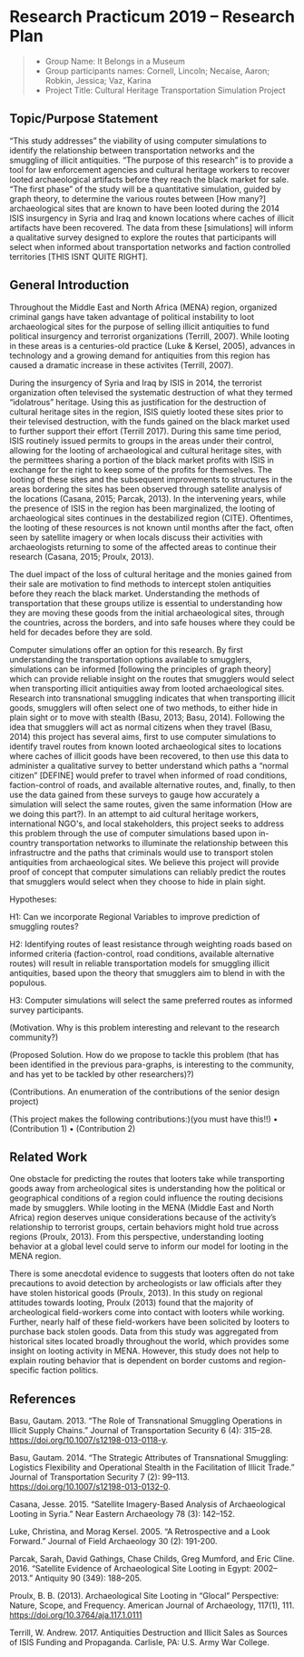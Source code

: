 # Research Practicum 2019 – Research Plan 

> * Group Name: It Belongs in a Museum
> * Group participants names: Cornell, Lincoln; Necaise, Aaron; Robkin, Jessica; Vaz, Karina
> * Project Title: Cultural Heritage Transportation Simulation Project

## Topic/Purpose Statement

“This study addresses” the viability of using computer simulations to identify the relationship between transportation networks and the smuggling of illicit antiquities. “The purpose of this research” is to provide a tool for law enforcement agencies and cultural heritage workers to recover looted archaeological artifacts before they reach the black market for sale. “The first phase” of the study will be a quantitative simulation, guided by graph theory, to determine the various routes between [How many?] archaeological sites that are known to have been looted during the 2014 ISIS insurgency in Syria and Iraq and known locations where caches of illicit artifacts have been recovered. The data from these [simulations] will inform a qualitative survey designed to explore the routes that participants will select when informed about transportation networks and faction controlled territories [THIS ISNT QUITE RIGHT].

## General Introduction

Throughout the Middle East and North Africa (MENA) region, organized criminal gangs have taken advantage of political instability to loot archaeological sites for the purpose of selling illicit antiquities to fund political insurgency and terrorist organizations (Terrill, 2007). While looting in these areas is a centuries-old practice (Luke & Kersel, 2005), advances in technology and a growing demand for antiquities from this region has caused a dramatic increase in these activites (Terrill, 2007).  

During the insurgency of Syria and Iraq by ISIS in 2014, the terrorist organization often televised the systematic destruction of what they termed “idolatrous” heritage. Using this as justification for the destruction of cultural heritage sites in the region, ISIS quietly looted these sites prior to their televised destruction, with the funds gained on the black market used to further support their effort (Terrill 2017). During this same time period, ISIS routinely issued permits to groups in the areas under their control, allowing for the looting of archaeological and cultural heritage sites, with the permittees sharing a portion of the black market profits with ISIS in exchange for the right to keep some of the profits for themselves. The looting of these sites and the subsequent improvements to structures in the areas bordering the sites has been observed through satellite analysis of the locations (Casana, 2015; Parcak, 2013). In the intervening years, while the presence of ISIS in the region has been marginalized, the looting of archaeological sites continues in the destabilized region (CITE). Oftentimes, the looting of these resources is not known until months after the fact, often seen by satellite imagery or when locals discuss their activities with archaeologists returning to some of the affected areas to continue their research (Casana, 2015; Proulx, 2013). 

The duel impact of the loss of cultural heritage and the monies gained from their sale are motivation to find methods to intercept stolen antiquities before they reach the black market. Understanding the methods of transportation that these groups utilize is essential to understanding how they are moving these goods from the initial archaeological sites, through the countries, across the borders, and into safe houses where they could be held for decades before they are sold. 

Computer simulations offer an option for this research. By first understanding the transportation options available to smugglers, simulations can be informed [following the principles of graph theory] which can provide reliable insight on the routes that smugglers would select when transporting illicit antiquities away from looted archaeological sites. Research into transnational smuggling indicates that when transporting illicit goods, smugglers will often select one of two methods, to either hide in plain sight or to move with stealth (Basu, 2013; Basu, 2014). Following the idea that smugglers will act as normal citizens when they travel (Basu, 2014) this project has several aims, first to use computer simulations to identify travel routes from known looted archaeological sites to locations where caches of illicit goods have been recovered, to then use this data to administer a qualitative survey to better understand which paths a “normal citizen” [DEFINE] would prefer to travel when informed of road conditions, faction-control of roads, and available alternative routes, and, finally, to then use the data gained from these surveys to gauge how accurately a simulation will select the same routes, given the same information (How are we doing this part?). In an attempt to aid cultural heritage workers, international NGO's, and local stakeholders, this project seeks to address this problem through the use of computer simulations based upon in-country transportation networks to illuminate the relationship between this infrastructre and the paths that criminals would use to transport stolen antiquities from archaeological sites. We believe this project will provide proof of concept that computer simulations can reliably predict the routes that smugglers would select when they choose to hide in plain sight. 
 
Hypotheses:

H1: Can we incorporate Regional Variables to improve prediction of smuggling routes? 

H2: Identifying routes of least resistance through weighting roads based on informed criteria (faction-control, road conditions, available alternative routes) will result in reliable transportation models for smuggling illicit antiquities, based upon the theory that smugglers aim to blend in with the populous.

H3: Computer simulations will select the same preferred routes as informed survey participants. 

(Motivation. Why is this problem interesting and relevant to the research community?)

(Proposed Solution. How do we propose to tackle this problem (that has been identified in the previous para-graphs, is interesting to the community, and has yet to be tackled by other researchers)?)

(Contributions. An enumeration of the contributions of the senior design project)

(This project makes the following contributions:)(you must have this!!)
•	(Contribution 1)
•	(Contribution 2)


## Related Work

  One obstacle for predicting the routes that looters take while transporting goods away from archeological sites is understanding how the political or geographical conditions of a region could influence the routing decisions made by smugglers. While looting in the MENA (Middle East and North Africa) region deserves unique considerations because of the activity’s relationship to terrorist groups, certain behaviors might hold true  across regions (Proulx, 2013).  From this perspective, understanding looting behavior at a global level could serve to inform our model for looting in the MENA region. 
  
  There is some anecdotal evidence to suggests that looters often do not take precautions to avoid detection by archeologists or law officials after they have stolen historical goods (Proulx, 2013). In this study on regional attitudes towards looting,  Proulx (2013) found that the majority of archeological field-workers come into contact with looters while working. Further, nearly half of these field-workers have been solicited by looters to purchase back stolen goods. Data from this study was aggregated from historical sites located broadly throughout the world, which provides some insight on looting activity in MENA. However, this study does not help to explain routing behavior that is dependent on border customs and region-specific faction politics. 



## References 
Basu, Gautam. 2013. “The Role of Transnational Smuggling Operations in Illicit Supply Chains.” Journal of Transportation Security 6 (4): 315–28. https://doi.org/10.1007/s12198-013-0118-y.

Basu, Gautam. 2014. “The Strategic Attributes of Transnational Smuggling: Logistics Flexibility and Operational Stealth in the Facilitation of Illicit Trade.” Journal of Transportation Security 7 (2): 99–113. https://doi.org/10.1007/s12198-013-0132-0.

Casana, Jesse. 2015. “Satellite Imagery-Based Analysis of Archaeological Looting in Syria.” Near Eastern Archaeology 78 (3): 142–152.

Luke, Christina, and Morag Kersel. 2005. “A Retrospective and a Look Forward.” Journal of Field Archaeology 30 (2): 191-200.

Parcak, Sarah, David Gathings, Chase Childs, Greg Mumford, and Eric Cline. 2016. “Satellite Evidence of Archaeological Site Looting in Egypt: 2002–2013.” Antiquity 90 (349): 188–205.

Proulx, B. B. (2013). Archaeological Site Looting in “Glocal” Perspective: Nature, Scope, and Frequency. American Journal of  Archaeology, 117(1), 111. https://doi.org/10.3764/aja.117.1.0111

Terrill, W. Andrew. 2017. Antiquities Destruction and Illicit Sales as Sources of ISIS Funding and Propaganda. Carlisle, PA: U.S. Army War College. 


